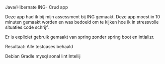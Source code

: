 Java/Hibernate ING- Crud app

Deze app had ik bij mijn assessment bij ING gemaakt. Deze app moest in 10 minuten gemaakt worden en was bedoeld om te kijken hoe ik in stressvolle situaties code schrijf.

Er is expliciet gebruik gemaakt van spring zonder spring boot en intializr.

Resultaat:
Alle testcases behaald

Debian
Gradle
mysql
sonal lint
Intellij
